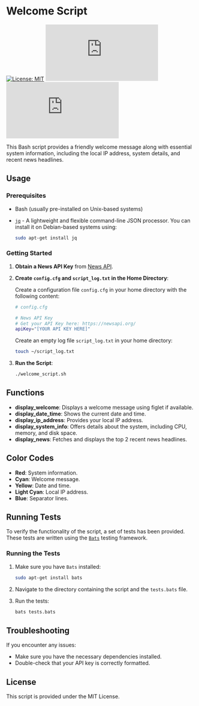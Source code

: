 # Welcome Script

[![License: MIT](https://img.shields.io/badge/License-MIT-yellow.svg)](https://opensource.org/licenses/MIT)
![GitHub last commit](https://img.shields.io/github/last-commit/chrlzs/startup.sh)
![GitHub contributors](https://img.shields.io/github/contributors/chrlzs/startup.sh)

This Bash script provides a friendly welcome message along with essential system information, including the local IP address, system details, and recent news headlines.

## Usage

### Prerequisites

- Bash (usually pre-installed on Unix-based systems)
- [`jq`](https://stedolan.github.io/jq/) - A lightweight and flexible command-line JSON processor. You can install it on Debian-based systems using:

  ```bash
  sudo apt-get install jq
  ```

### Getting Started

1. **Obtain a News API Key** from [News API](https://newsapi.org/).

2. **Create `config.cfg` and `script_log.txt` in the Home Directory**:

   Create a configuration file `config.cfg` in your home directory with the following content:

   ```bash
   # config.cfg

   # News API Key
   # Get your API Key here: https://newsapi.org/
   apiKey="[YOUR API KEY HERE]"
   ```

   Create an empty log file `script_log.txt` in your home directory:

   ```bash
   touch ~/script_log.txt
   ```

3. **Run the Script**:

   ```bash
   ./welcome_script.sh
   ```

## Functions

- **display_welcome**: Displays a welcome message using figlet if available.
- **display_date_time**: Shows the current date and time.
- **display_ip_address**: Provides your local IP address.
- **display_system_info**: Offers details about the system, including CPU, memory, and disk space.
- **display_news**: Fetches and displays the top 2 recent news headlines.

## Color Codes

- **Red**: System information.
- **Cyan**: Welcome message.
- **Yellow**: Date and time.
- **Light Cyan**: Local IP address.
- **Blue**: Separator lines.

## Running Tests

To verify the functionality of the script, a set of tests has been provided. These tests are written using the [`Bats`](https://github.com/bats-core/bats-core) testing framework.

### Running the Tests

1. Make sure you have `Bats` installed:

   ```bash
   sudo apt-get install bats
   ```

2. Navigate to the directory containing the script and the `tests.bats` file.

3. Run the tests:

   ```bash
   bats tests.bats
   ```

## Troubleshooting

If you encounter any issues:

- Make sure you have the necessary dependencies installed.
- Double-check that your API key is correctly formatted.

## License

This script is provided under the MIT License.
